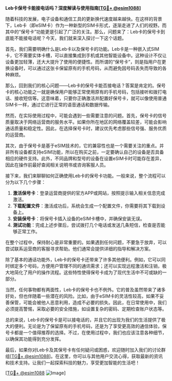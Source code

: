 **Leb卡保号卡能接电话吗？深度解读与使用指南[[TG💪+ @esim1088](https://t.me/s/esim1088)]**

随着科技的发展，电子设备和通信工具的更新换代速度越来越快。在这样的背景下，Leb卡（即eSIM卡）作为一种新型的SIM卡形式，逐渐走进了人们的视野。而其中的“保号卡”功能更是引起了广泛的关注。那么，问题来了：Leb卡的保号卡到底能不能接电话呢？今天，我们就来深入探讨一下这个话题。

首先，我们需要明确什么是Leb卡以及保号卡的功能。Leb卡是一种嵌入式SIM卡，它不需要实体卡槽，可以直接集成到手机或其他智能设备中。这种设计不仅让设备更加轻薄，还大大提升了使用的便捷性。而所谓的“保号卡”，则是指用户在更换设备时，可以通过这张卡保留原有的手机号码，从而避免因号码丢失而导致的各种麻烦。

那么，回到我们的核心问题——Leb卡的保号卡能否接电话？答案是肯定的。保号卡的核心功能之一就是确保用户能够正常使用原有的手机号码，包括接听和拨打电话、接收短信等。这意味着，只要你正确激活并配置好保号卡，就可以像使用普通SIM卡一样，通过它进行正常的语音通话和数据传输。

然而，在实际使用过程中，可能会遇到一些需要注意的问题。首先，保号卡的信号质量取决于网络运营商的服务水平。如果你所在地区的网络覆盖较差，可能会影响通话质量和稳定性。因此，在选择保号卡时，建议优先考虑那些信号强、服务优质的运营商。

其次，由于保号卡是基于eSIM技术的，它的兼容性也是一个需要关注的重点。并非所有设备都支持eSIM功能，所以在购买之前，一定要确认自己的设备是否具备相应的硬件支持。此外，不同品牌和型号的设备在设置eSIM卡时可能存在差异，因此在操作前最好查阅相关说明书或咨询客服人员。

接下来，我们来聊聊如何正确使用Leb卡的保号卡功能。一般来说，整个流程可以分为以下几个步骤：

1. **激活保号卡**：登录运营商提供的官方APP或网站，按照提示输入相关信息完成激活。
2. **下载配置文件**：激活成功后，系统会生成一个配置文件，你需要将其下载到设备上。
3. **安装保号卡**：将保号卡插入设备的eSIM卡槽中，并确保安装无误。
4. **测试功能**：完成上述步骤后，尝试拨打几个电话或发送几条短信，检查是否能够正常工作。

在整个过程中，保持耐心是非常重要的。如果遇到任何问题，不要急于放弃，可以尝试联系运营商的客服寻求帮助。他们通常会提供详细的指导和解决方案。

除了基本的通话功能外，Leb卡的保号卡还带来了许多其他便利。例如，它可以同时绑定多个号码，方便用户管理不同的通讯需求；还可以实现远程激活和注销，极大地简化了用户的操作流程。这些特性使得保号卡成为了现代生活中不可或缺的一部分。

当然，任何事物都有两面性，Leb卡的保号卡也不例外。它的普及虽然带来了诸多好处，但也伴随着一些潜在的风险。比如，由于eSIM卡的灵活性较高，如果不妥善保管，可能会被他人恶意利用，造成不必要的损失。因此，在日常使用中，我们必须提高警惕，采取必要的安全措施，如设置复杂的密码、定期检查账户状态等。

总的来说，Leb卡的保号卡是可以接电话的，并且它的出现为我们的生活提供了极大的便利。无论是为了保留原有的手机号码，还是为了享受更高效的通信体验，保号卡都是一个值得推荐的选择。不过，在使用过程中，我们也应该注意各种细节，以确保其功能得到充分发挥。

最后，如果你对Leb卡及其保号卡有任何疑问或困惑，欢迎随时加入我们的讨论群组[[TG💪+ @esim1088](https://t.me/s/esim1088)]。在这里，你可以与其他用户交流心得，获取最新的资讯和技术支持。让我们一起探索科技的魅力，享受更加智能的生活吧！

[[TG💪+ @esim1088](https://t.me/s/esim1088) ![Image](https://i.postimg.cc/4NQfJmqS/Snipaste-2025-05-13-00-14-12.png)]
